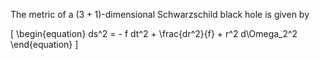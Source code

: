 The metric of a $(3+1)$-dimensional Schwarzschild black hole is given by

\[
\begin{equation}
ds^2 = - f dt^2 + \frac{dr^2}{f} + r^2 d\Omega_2^2
\end{equation}
\]
